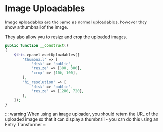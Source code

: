 # Image Uploadables

Image uploadables are the same as normal uploadables, however they show a thumbnail of the image.

They also allow you to resize and crop the uploaded images.

```php
public function __construct()
{
    $this->panel->setUploadables([
        'thumbnail' => [
            'disk' => 'public',
            'resize' => [300, 300],
            'crop' => [100, 100],
        ],
        'hi_resolution' => [
            'disk' => 'public',
            'resize' => [1280, 720],
        ],
    ]);
}
```

::: warning
When using an image uploader, you should return the URL of the uploaded image so that it can display a thumbnail - you can do this using an Entry Transformer
:::
